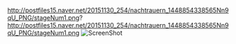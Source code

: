 http://postfiles15.naver.net/20151130_254/nachtrauern_1448854338565Nn9qU_PNG/stageNum1.png?
http://postfiles15.naver.net/20151130_254/nachtrauern_1448854338565Nn9qU_PNG/stageNum1.png
![ScreenShot](http://postfiles15.naver.net/20151130_254/nachtrauern_1448854338565Nn9qU_PNG/stageNum1.png?)
